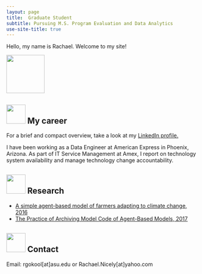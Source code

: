 ```yaml
---
layout: page
title:  Graduate Student
subtitle: Pursuing M.S. Program Evaluation and Data Analytics
use-site-title: true
---
```


Hello, my name is Rachael. Welcome to my site! 

<img src="../img/og_Rachael.jpg" height="100px">


## <img src="../img/career.png" height="50px"> My career
For a brief and compact overview, take a look at my [LinkedIn profile.](https://www.linkedin.com/in/rachael-nicely-30132bba/)

I have been working as a Data Engineer at American Express in Phoenix, Arizona. As part of IT Service Management at Amex, I report on technology system availability and manage technology change accountability. 

## <img src="../img/honorable.png" height="50px"> Research
- [A simple agent-based model of farmers adapting to climate change, 2016](https://hdl.handle.net/2286/R.I.37417)
- [The Practice of Archiving Model Code of Agent-Based Models, 2017](https://jasss.soc.surrey.ac.uk/20/1/2.html)

## <img src="../img/contact.png" height="50px"> Contact

Email: rgokool[at]asu.edu or Rachael.Nicely[at]yahoo.com
```

